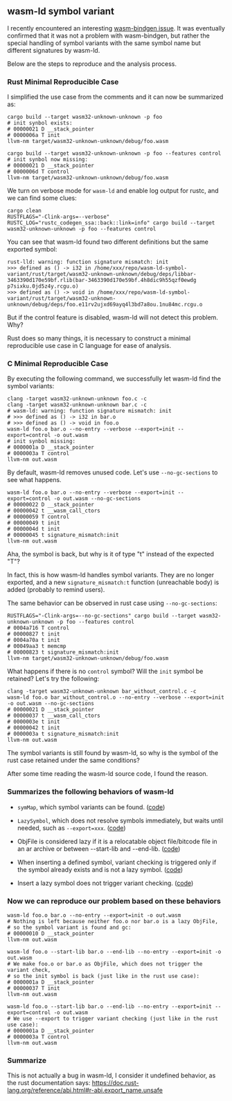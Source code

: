 ## wasm-ld symbol variant

I recently encountered an interesting [wasm-bindgen issue](https://github.com/wasm-bindgen/wasm-bindgen/issues/4390#issuecomment-2719191785). 
It was eventually confirmed that it was not a problem with wasm-bindgen, but rather the special handling of 
symbol variants with the same symbol name but different signatures by wasm-ld.

Below are the steps to reproduce and the analysis process.

### Rust Minimal Reproducible Case

I simplified the use case from the comments and it can now be summarized as:

```shell
cargo build --target wasm32-unknown-unknown -p foo
# init synbol exists:
# 00000021 D __stack_pointer
# 0000006a T init
llvm-nm target/wasm32-unknown-unknown/debug/foo.wasm

cargo build --target wasm32-unknown-unknown -p foo --features control
# init synbol now missing:
# 00000021 D __stack_pointer
# 0000006d T control
llvm-nm target/wasm32-unknown-unknown/debug/foo.wasm
```

We turn on verbose mode for `wasm-ld` and enable log output for rustc, and we can find some clues:

```shell
cargo clean
RUSTFLAGS="-Clink-args=--verbose" RUSTC_LOG="rustc_codegen_ssa::back::link=info" cargo build --target wasm32-unknown-unknown -p foo --features control
```

You can see that wasm-ld found two different definitions but the same exported symbol:

```
rust-lld: warning: function signature mismatch: init
>>> defined as () -> i32 in /home/xxx/repo/wasm-ld-symbol-variant/rust/target/wasm32-unknown-unknown/debug/deps/libbar-3463390d170e59bf.rlib(bar-3463390d170e59bf.4h8dic9h55qzf0ewdg
p7sixku.0jd5z4y.rcgu.o)
>>> defined as () -> void in /home/xxx/repo/wasm-ld-symbol-variant/rust/target/wasm32-unknown-unknown/debug/deps/foo.e11rv2ujxd69ayq4l3bd7a8ou.1nu84mc.rcgu.o
```

But if the control feature is disabled, wasm-ld will not detect this problem. Why?

Rust does so many things, it is necessary to construct a minimal reproducible use case in C language for ease of analysis.

### C Minimal Reproducible Case

By executing the following command, we successfully let wasm-ld find the symbol variants:

```shell
clang -target wasm32-unknown-unknown foo.c -c
clang -target wasm32-unknown-unknown bar.c -c
# wasm-ld: warning: function signature mismatch: init
# >>> defined as () -> i32 in bar.o
# >>> defined as () -> void in foo.o
wasm-ld foo.o bar.o --no-entry --verbose --export=init --export=control -o out.wasm
# init synbol missing:
# 0000001a D __stack_pointer
# 0000003a T control
llvm-nm out.wasm
```

By default, wasm-ld removes unused code. Let's use `--no-gc-sections` to see what happens.

```shell
wasm-ld foo.o bar.o --no-entry --verbose --export=init --export=control -o out.wasm --no-gc-sections
# 00000022 D __stack_pointer
# 00000042 t __wasm_call_ctors
# 00000059 T control
# 00000049 t init
# 0000004d t init
# 00000045 t signature_mismatch:init
llvm-nm out.wasm
```

Aha, the symbol is back, but why is it of type "t" instead of the expected "T"?

In fact, this is how wasm-ld handles symbol variants. They are no longer exported,
and a new `signature_mismatch:t` function (unreachable body) is added (probably to remind users).

The same behavior can be observed in rust case using `--no-gc-sections`:

```shell
RUSTFLAGS="-Clink-args=--no-gc-sections" cargo build --target wasm32-unknown-unknown -p foo --features control
# 0004a716 T control
# 00000827 t init
# 0004a70a t init
# 00049aa3 t memcmp
# 00000823 t signature_mismatch:init
llvm-nm target/wasm32-unknown-unknown/debug/foo.wasm
```

What happens if there is no `control` symbol? Will the `init` symbol be retained? Let's try the following:

```shell
clang -target wasm32-unknown-unknown bar_without_control.c -c
wasm-ld foo.o bar_without_control.o --no-entry --verbose --export=init -o out.wasm --no-gc-sections
# 00000021 D __stack_pointer
# 00000037 t __wasm_call_ctors
# 0000003e t init
# 00000042 t init
# 0000003a t signature_mismatch:init
llvm-nm out.wasm
```

The symbol variants is still found by wasm-ld, so why is the symbol of the rust case retained under the same conditions?

After some time reading the wasm-ld source code, I found the reason.

### Summarizes the following behaviors of wasm-ld

* `symMap`, which symbol variants can be found. ([code](https://github.com/llvm/llvm-project/blob/21cca5ea9d13ff791a7982a2a8edb4a56ef4674e/lld/wasm/SymbolTable.cpp#L109))

* `LazySymbol`, which does not resolve symbols immediately, but waits until needed, such as `--export=xxx`. ([code](https://github.com/llvm/llvm-project/blob/21cca5ea9d13ff791a7982a2a8edb4a56ef4674e/lld/wasm/Driver.cpp#L1371))

* ObjFile is considered lazy if it is a relocatable object file/bitcode file in an ar archive or between --start-lib and --end-lib. ([code](https://github.com/llvm/llvm-project/blob/21cca5ea9d13ff791a7982a2a8edb4a56ef4674e/lld/wasm/InputFiles.h#L70))
  
* When inserting a defined symbol, variant checking is triggered only if the symbol already exists and is not a lazy symbol. ([code](https://github.com/llvm/llvm-project/blob/21cca5ea9d13ff791a7982a2a8edb4a56ef4674e/lld/wasm/SymbolTable.cpp#L445))

* Insert a lazy symbol does not trigger variant checking. ([code](https://github.com/llvm/llvm-project/blob/21cca5ea9d13ff791a7982a2a8edb4a56ef4674e/lld/wasm/SymbolTable.cpp#L874))

### Now we can reproduce our problem based on these behaviors

```shell
wasm-ld foo.o bar.o --no-entry --export=init -o out.wasm
# Nothing is left because neither foo.o nor bar.o is a lazy ObjFile,
# so the symbol variant is found and gc:
# 00000010 D __stack_pointer
llvm-nm out.wasm 
```

```shell
wasm-ld foo.o --start-lib bar.o --end-lib --no-entry --export=init -o out.wasm
# We make foo.o or bar.o as ObjFile, which does not trigger the variant check,
# so the init symbol is back (just like in the rust use case):
# 0000001a D __stack_pointer
# 00000037 T init
llvm-nm out.wasm 
```

```shell
wasm-ld foo.o --start-lib bar.o --end-lib --no-entry --export=init --export=control -o out.wasm
# We use --export to trigger variant checking (just like in the rust use case):
# 0000001a D __stack_pointer
# 0000003a T control
llvm-nm out.wasm
```

### Summarize

This is not actually a bug in wasm-ld, I consider it undefined behavior, as the rust documentation says: https://doc.rust-lang.org/reference/abi.html#r-abi.export_name.unsafe

